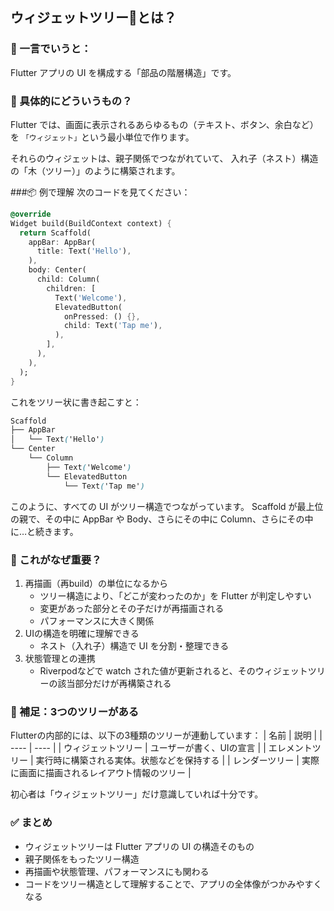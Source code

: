 
## ウィジェットツリー🌳とは？
### 🔷 一言でいうと：
Flutter アプリの UI を構成する「部品の階層構造」です。

### 📐 具体的にどういうもの？
Flutter では、画面に表示されるあらゆるもの（テキスト、ボタン、余白など）を `「ウィジェット」`という最小単位で作ります。

それらのウィジェットは、親子関係でつながれていて、
入れ子（ネスト）構造の「木（ツリー）」のように構築されます。

###📦 例で理解
次のコードを見てください：

```dart
@override
Widget build(BuildContext context) {
  return Scaffold(
    appBar: AppBar(
      title: Text('Hello'),
    ),
    body: Center(
      child: Column(
        children: [
          Text('Welcome'),
          ElevatedButton(
            onPressed: () {},
            child: Text('Tap me'),
          ),
        ],
      ),
    ),
  );
}
```
これをツリー状に書き起こすと：

```scss
Scaffold
├── AppBar
│   └── Text('Hello')
└── Center
    └── Column
        ├── Text('Welcome')
        └── ElevatedButton
            └── Text('Tap me')
```
このように、すべての UI がツリー構造でつながっています。
Scaffold が最上位の親で、その中に AppBar や Body、さらにその中に Column、さらにその中に…と続きます。

### 🔁 これがなぜ重要？
1. 再描画（再build）の単位になるから
    * ツリー構造により、「どこが変わったのか」を Flutter が判定しやすい
    * 変更があった部分とその子だけが再描画される
    * パフォーマンスに大きく関係
2. UIの構造を明確に理解できる
    * ネスト（入れ子）構造で UI を分割・整理できる
3. 状態管理との連携
    * Riverpodなどで watch された値が更新されると、そのウィジェットツリーの該当部分だけが再構築される

### 🧠 補足：3つのツリーがある
Flutterの内部的には、以下の3種類のツリーが連動しています：
| 名前 | 説明 |
| ---- | ---- |
| ウィジェットツリー | ユーザーが書く、UIの宣言 |
| エレメントツリー | 実行時に構築される実体。状態などを保持する |
| レンダーツリー | 実際に画面に描画されるレイアウト情報のツリー |

初心者は「ウィジェットツリー」だけ意識していれば十分です。

### ✅ まとめ
* ウィジェットツリーは Flutter アプリの UI の構造そのもの
* 親子関係をもったツリー構造
* 再描画や状態管理、パフォーマンスにも関わる
* コードをツリー構造として理解することで、アプリの全体像がつかみやすくなる


